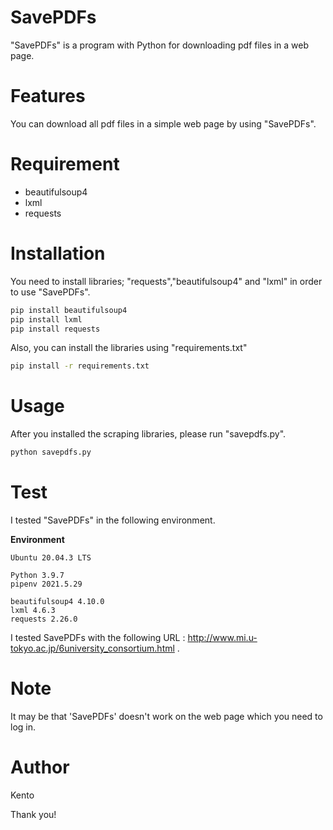 # SavePDFs

"SavePDFs" is a program with Python for downloading pdf files in a web page.

# Features

You can download all pdf files in a simple web page by using "SavePDFs".

# Requirement

- beautifulsoup4
- lxml
- requests

# Installation

You need to install libraries; "requests","beautifulsoup4" and "lxml" in order to use "SavePDFs".

```bash
pip install beautifulsoup4
pip install lxml
pip install requests
```

Also, you can install the libraries using "requirements.txt"

```bash
pip install -r requirements.txt
```

# Usage

After you installed the scraping libraries, please run "savepdfs.py".

```bash
python savepdfs.py
```

# Test

I tested "SavePDFs" in the following environment.

**Environment**

```
Ubuntu 20.04.3 LTS

Python 3.9.7
pipenv 2021.5.29

beautifulsoup4 4.10.0
lxml 4.6.3
requests 2.26.0
```

I tested SavePDFs with the following URL : http://www.mi.u-tokyo.ac.jp/6university_consortium.html .

# Note

It may be that 'SavePDFs' doesn't work on the web page which you need to log in.

# Author

Kento

Thank you!
